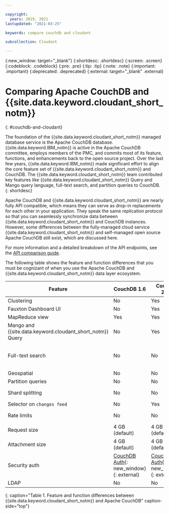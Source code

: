 ```yaml
---

copyright:
  years: 2019, 2021
lastupdated: "2021-03-25"

keywords: compare couchdb and cloudant

subcollection: Cloudant

---
```


{:new_window: target="_blank"}
{:shortdesc: .shortdesc}
{:screen: .screen}
{:codeblock: .codeblock}
{:pre: .pre}
{:tip: .tip}
{:note: .note}
{:important: .important}
{:deprecated: .deprecated}
{:external: target="_blank" .external}

<!-- Acrolinx: 2020-12-21 -->

# Comparing Apache CouchDB and {{site.data.keyword.cloudant_short_notm}}
{: #couchdb-and-cloudant}

The foundation of the {{site.data.keyword.cloudant_short_notm}} managed database service is the Apache CouchDB database. {{site.data.keyword.IBM_notm}} is active in the Apache CouchDB committee, employs members of the PMC, and commits most of its feature, functions, and enhancements back to the open source project. Over the last few years, {{site.data.keyword.IBM_notm}} made significant effort to align the core feature set of {{site.data.keyword.cloudant_short_notm}} and CouchDB. The {{site.data.keyword.cloudant_short_notm}} team contributed key features like {{site.data.keyword.cloudant_short_notm}} Query and Mango query language, full-text search, and partition queries to CouchDB. 
{: shortdesc}

Apache CouchDB and {{site.data.keyword.cloudant_short_notm}} are nearly fully API compatible, which means they can serve as drop-in replacements for each other in your application. They speak the same replication protocol so that you can seamlessly synchronize data between {{site.data.keyword.cloudant_short_notm}} and CouchDB instances. However, some differences between the fully-managed cloud service {{site.data.keyword.cloudant_short_notm}} and self-managed open source Apache CouchDB still exist, which are discussed here.    

For more information and a detailed breakdown of the API endpoints, see the [API comparison guide](/docs/Cloudant?topic=Cloudant-comparison-of-ibm-cloudant-and-couchdb-api-endpoints).

The following table shows the feature and function differences that you must be cognizant of when you use the Apache CouchDB and {{site.data.keyword.cloudant_short_notm}} data layer ecosystem. 

| Feature | CouchDB 1.6 | CouchDB 2.3.1 | CouchDB 3.x | {{site.data.keyword.cloudant_short_notm}} | {{site.data.keyword.cloudant_short_notm}} on Transaction Engine |
|--------------|----------------|-------------|---------------------| --- | --- |
| Clustering    | No     | Yes | Yes | Yes | Yes |
| Fauxton Dashboard UI    | No     | Yes | Yes | Yes | Yes |
| MapReduce view    | Yes     | Yes | Yes | Yes | Yes |
| Mango and {{site.data.keyword.cloudant_short_notm}} Query    | No     | Yes | Yes | Yes | Yes |
| Full-text search    | No     | No | Yes, requires separate installer or container. | Yes | No |
| Geospatial    | No     | No | No | Yes | No |
| Partition queries    | No     | No | Yes | Yes | No |
| Shard splitting    | No     | No | Yes | Available as tool for {{site.data.keyword.IBM_notm}} Ops. | Yes |
| Selector on `changes feed`    | No     | Yes | Yes | Yes | Yes |
| Rate limits    | No    | No | No | User-defined [provisioned throughput capacity](/docs/Cloudant?topic=Cloudant-ibm-cloud-public#provisioned-throughput-capacity) settings | User-defined settings |
| Request size    | 4 GB (default)     | 4 GB (default) | 4 GB (default) | 11 MB | 64 MB |
| Attachment size    | 4 GB (default)     | 4 GB (default) | 4 GB (default) | 10 MB | Not applicable |
| Security auth    | [CouchDB Auth](https://docs.couchdb.org/en/stable/intro/security.html#){: new_window}{: external}     | [CouchDB Auth](https://docs.couchdb.org/en/stable/intro/security.html#){: new_window}{: external} | [CouchDB Auth](https://docs.couchdb.org/en/stable/intro/security.html#){: new_window}{: external} | [{{site.data.keyword.cloudant_short_notm}} legacy auth with API Keys](/docs/Cloudant?topic=Cloudant-work-with-your-account#authorization), [{{site.data.keyword.cloud_notm}} IAM](/docs/Cloudant?topic=Cloudant-managing-access-for-cloudant), or [CouchDB Auth](https://docs.couchdb.org/en/stable/intro/security.html#){: new_window}{: external} |  [{{site.data.keyword.cloud_notm}} IAM](/docs/Cloudant?topic=Cloudant-managing-access-for-cloudant) |
| LDAP    | No     | No | No | No | No |
{: caption="Table 1. Feature and function differences between {{site.data.keyword.cloudant_short_notm}} and Apache CouchDB" caption-side="top"}
